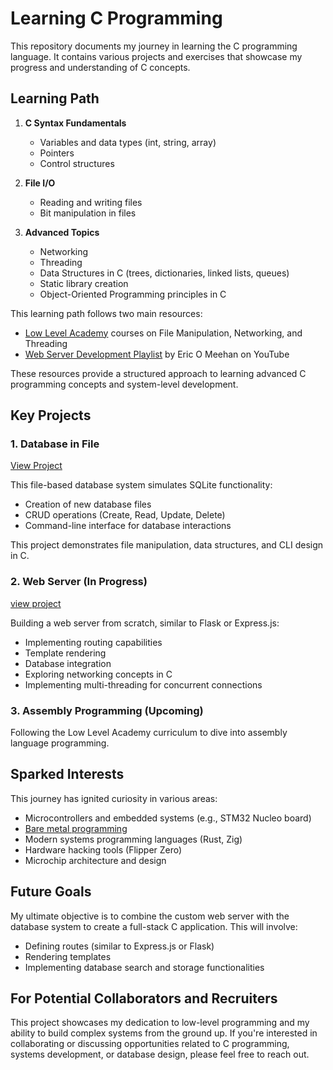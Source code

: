 # Learning C Programming

This repository documents my journey in learning the C programming language. It contains various projects and exercises that showcase my progress and understanding of C concepts.

## Learning Path

1. **C Syntax Fundamentals**
   - Variables and data types (int, string, array)
   - Pointers
   - Control structures

2. **File I/O**
   - Reading and writing files
   - Bit manipulation in files

3. **Advanced Topics**
   - Networking
   - Threading
   - Data Structures in C (trees, dictionaries, linked lists, queues)
   - Static library creation
   - Object-Oriented Programming principles in C

This learning path follows two main resources:

- [Low Level Academy](https://lowlevel.academy) courses on File Manipulation, Networking, and Threading
- [Web Server Development Playlist](https://youtu.be/dE9jmb7p0Yc?si=m130LJ7gIdjccIkQ) by Eric O Meehan on YouTube

These resources provide a structured approach to learning advanced C programming concepts and system-level development.

## Key Projects
### 1. Database in File
[View Project](./database-in-file/README.md)

This file-based database system simulates SQLite functionality:
- Creation of new database files
- CRUD operations (Create, Read, Update, Delete)
- Command-line interface for database interactions

This project demonstrates file manipulation, data structures, and CLI design in C.

### 2. Web Server (In Progress)
[view project](./web-server/README.md)

Building a web server from scratch, similar to Flask or Express.js:
- Implementing routing capabilities
- Template rendering
- Database integration
- Exploring networking concepts in C
- Implementing multi-threading for concurrent connections

### 3. Assembly Programming (Upcoming)
Following the Low Level Academy curriculum to dive into assembly language programming.

## Sparked Interests

This journey has ignited curiosity in various areas:
- Microcontrollers and embedded systems (e.g., STM32 Nucleo board)
- [Bare metal programming](https://youtube.com/playlist?list=PLP29wDx6QmW7HaCrRydOnxcy8QmW0SNdQ&si=CA1vNJzEHFMnzy35)
- Modern systems programming languages (Rust, Zig)
- Hardware hacking tools (Flipper Zero)
- Microchip architecture and design

## Future Goals

My ultimate objective is to combine the custom web server with the database system to create a full-stack C application. This will involve:

- Defining routes (similar to Express.js or Flask)
- Rendering templates
- Implementing database search and storage functionalities

## For Potential Collaborators and Recruiters

This project showcases my dedication to low-level programming and my ability to build complex systems from the ground up. If you're interested in collaborating or discussing opportunities related to C programming, systems development, or database design, please feel free to reach out.